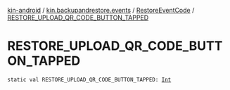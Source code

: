 [kin-android](../../index.md) / [kin.backupandrestore.events](../index.md) / [RestoreEventCode](index.md) / [RESTORE_UPLOAD_QR_CODE_BUTTON_TAPPED](./-r-e-s-t-o-r-e_-u-p-l-o-a-d_-q-r_-c-o-d-e_-b-u-t-t-o-n_-t-a-p-p-e-d.md)

# RESTORE_UPLOAD_QR_CODE_BUTTON_TAPPED

`static val RESTORE_UPLOAD_QR_CODE_BUTTON_TAPPED: `[`Int`](https://kotlinlang.org/api/latest/jvm/stdlib/kotlin/-int/index.html)